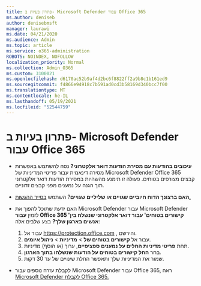 ```yaml
---
title: פתרון בעיות ב- Microsoft Defender עבור Office 365
ms.author: deniseb
author: denisebmsft
manager: laurawi
ms.date: 04/21/2020
ms.audience: Admin
ms.topic: article
ms.service: o365-administration
ROBOTS: NOINDEX, NOFOLLOW
localization_priority: Normal
ms.collection: Admin_O365
ms.custom: 3100021
ms.openlocfilehash: d6170ac52b9af4d2bc6f8822ff2a9b8c1b161ed9
ms.sourcegitcommit: f4866e94918c7b591ad0cd3b58169d340bcc7f00
ms.translationtype: MT
ms.contentlocale: he-IL
ms.lasthandoff: 05/19/2021
ms.locfileid: "52544759"
---
```

# <a name="troubleshoot-issues-with-microsoft-defender-for-office-365"></a>פתרון בעיות ב- Microsoft Defender עבור Office 365

- **עיכובים בהודעות עם מסירת הודעות דואר אלקטרוני?** נסה להשתמש באפשרות מסירה דינאמית עבור פריטי המדיניות של Microsoft Defender Office 365 קבצים מצורפים בטוחים. פעולה זו תימנע מהשהיות במסירת הודעות דואר אלקטרוני תוך הגנה על נמענים מפני קבצים זדוניים.
- **האם ברצונך הדוח חיוביים שגויים או שליליים שגויים**? השתמש [בסייר ההגשות.](https://protection.office.com/reportsubmission)
- האם ידעת שתוכל להפוך את Microsoft Defender עבור Microsoft Defender לזמין **עבור Office 365 'קישורים בטוחים' עבור דואר אלקטרוני שנשלח בין אנשים בארגון שלך?** בצע שלבים אלה:
    1. עבור אל https://protection.office.com , והירשם.
    2. עבור אל **קישורים בטוחים של**  >  **מדיניות**  >  **ניהול איומים**.
    3. תחת **פריטי מדיניות החלים על נמענים ספציפיים**, ערוך (או הוסף) מדיניות.
    4. בחר **החל קישורים בטוחים על הודעות שנשלחו בתוך הארגון**.
    5. שמור את המדיניות שלך ותאפשר החלת שינויים של עד 30 דקות.

- לקבלת עזרה נוספים עבור Microsoft Defender עבור Office 365, ראה [Microsoft Defender לקבלת Office 365.](/microsoft-365/security/office-365-security/office-365-atp)